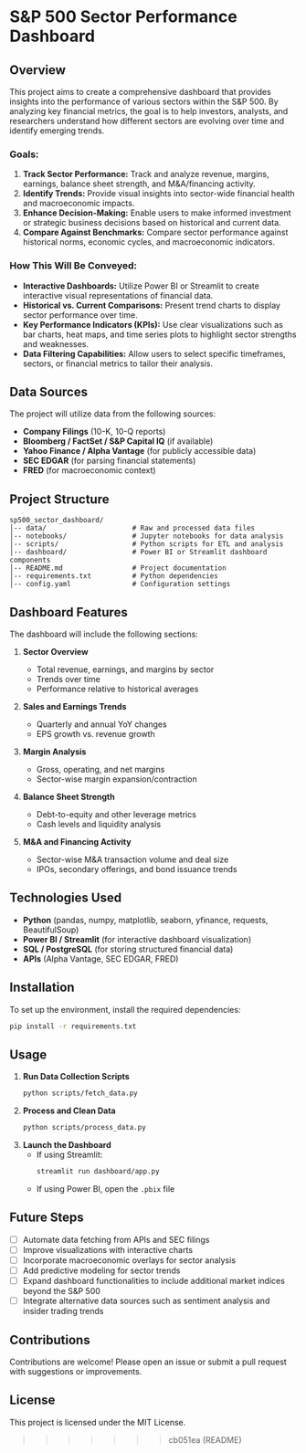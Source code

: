# S&P 500 Sector Performance Dashboard

## Overview
This project aims to create a comprehensive dashboard that provides insights into the performance of various sectors within the S&P 500. By analyzing key financial metrics, the goal is to help investors, analysts, and researchers understand how different sectors are evolving over time and identify emerging trends. 

### Goals:
1. **Track Sector Performance:** Track and analyze revenue, margins, earnings, balance sheet strength, and M&A/financing activity.
2. **Identify Trends:** Provide visual insights into sector-wide financial health and macroeconomic impacts.
3. **Enhance Decision-Making:** Enable users to make informed investment or strategic business decisions based on historical and current data.
4. **Compare Against Benchmarks:** Compare sector performance against historical norms, economic cycles, and macroeconomic indicators.

### How This Will Be Conveyed:
- **Interactive Dashboards:** Utilize Power BI or Streamlit to create interactive visual representations of financial data.
- **Historical vs. Current Comparisons:** Present trend charts to display sector performance over time.
- **Key Performance Indicators (KPIs):** Use clear visualizations such as bar charts, heat maps, and time series plots to highlight sector strengths and weaknesses.
- **Data Filtering Capabilities:** Allow users to select specific timeframes, sectors, or financial metrics to tailor their analysis.

## Data Sources
The project will utilize data from the following sources:
- **Company Filings** (10-K, 10-Q reports)
- **Bloomberg / FactSet / S&P Capital IQ** (if available)
- **Yahoo Finance / Alpha Vantage** (for publicly accessible data)
- **SEC EDGAR** (for parsing financial statements)
- **FRED** (for macroeconomic context)

## Project Structure
```
sp500_sector_dashboard/
│-- data/                     # Raw and processed data files
│-- notebooks/                # Jupyter notebooks for data analysis
│-- scripts/                  # Python scripts for ETL and analysis
│-- dashboard/                # Power BI or Streamlit dashboard components
│-- README.md                 # Project documentation
│-- requirements.txt          # Python dependencies
│-- config.yaml               # Configuration settings
```

## Dashboard Features
The dashboard will include the following sections:
1. **Sector Overview**
   - Total revenue, earnings, and margins by sector
   - Trends over time
   - Performance relative to historical averages

2. **Sales and Earnings Trends**
   - Quarterly and annual YoY changes
   - EPS growth vs. revenue growth

3. **Margin Analysis**
   - Gross, operating, and net margins
   - Sector-wise margin expansion/contraction

4. **Balance Sheet Strength**
   - Debt-to-equity and other leverage metrics
   - Cash levels and liquidity analysis

5. **M&A and Financing Activity**
   - Sector-wise M&A transaction volume and deal size
   - IPOs, secondary offerings, and bond issuance trends

## Technologies Used
- **Python** (pandas, numpy, matplotlib, seaborn, yfinance, requests, BeautifulSoup)
- **Power BI / Streamlit** (for interactive dashboard visualization)
- **SQL / PostgreSQL** (for storing structured financial data)
- **APIs** (Alpha Vantage, SEC EDGAR, FRED)

## Installation
To set up the environment, install the required dependencies:
```sh
pip install -r requirements.txt
```

## Usage
1. **Run Data Collection Scripts**
   ```sh
   python scripts/fetch_data.py
   ```
2. **Process and Clean Data**
   ```sh
   python scripts/process_data.py
   ```
3. **Launch the Dashboard**
   - If using Streamlit:
     ```sh
     streamlit run dashboard/app.py
     ```
   - If using Power BI, open the `.pbix` file

## Future Steps
- [ ] Automate data fetching from APIs and SEC filings
- [ ] Improve visualizations with interactive charts
- [ ] Incorporate macroeconomic overlays for sector analysis
- [ ] Add predictive modeling for sector trends
- [ ] Expand dashboard functionalities to include additional market indices beyond the S&P 500
- [ ] Integrate alternative data sources such as sentiment analysis and insider trading trends

## Contributions
Contributions are welcome! Please open an issue or submit a pull request with suggestions or improvements.

## License
This project is licensed under the MIT License.

>>>>>>> cb051ea (README)
